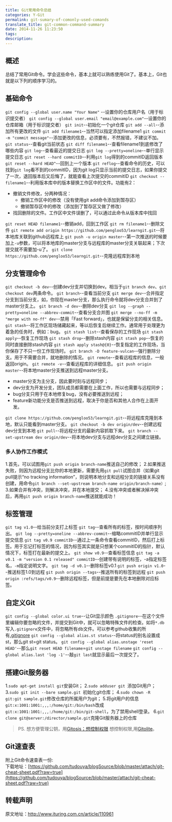 ```yaml
---
title: Git常用命令总结
categories: Y-Git
permalink: git-sumary-of-comonly-used-comands
translate_title: git-common-command-summary
date: 2014-11-26 11:23:50
tags:
description:
---
```

## 概述
总结了常用Git命令。学会这些命令，基本上就可以熟练使用Git了。基本上，Git也就是以下列的顺序学习的。

## 基础命令
`git config --global user.name "Your Name"` --设置你的仓库用户名（用于标识提交者）
`git config --global user.email "email@example.com"`--设置你的仓库邮箱（用于标识提交者）
`git init`--初始化一个git仓库
`git add --all`--添加所有更改的文件
`git add filename1`--当然可以指定添加filename1
`git commit -m "commit message"`--添加更改的信息，必须要有，不然报错，不建议不加。
`git status`--查看git当前状态
`git diff filename1`--查看filename1到底修改了哪些内容
`git log`--查看最近的提交日志
`git log --pretty=oneline`--单行显示提交日志
`git reset --hard commitID`--利用`git log`得到的commitID返回版本
`git reset --hard HEAD^`--回到上一个版本
`git reflog`--查看命令的历史，可以找到`git log`看不到的commitID，因为git log只显示当前的提交日志，如果你提交了一次，退回版本后又后悔了，就能查看上次提交的commitID
`git checkout -- filename1`--利用版本库中的版本替换工作区中的文件。功能有2：
* 撤销文件修改，分两种情况：
	* 撤销工作区中的修改（没有使用git add命令添加到暂存区）
	* 撤销暂存区中的修改（添加到了暂存区又做了修改）
* 找回删除的文件。工作区中文件误删了，可以通过此命令从版本库中找回

`git reset HEAD filename1`--撤销add，回到工作区
`git rm filename1`--删除文件
`git remote add origin https://github.com/pengloo53/learngit.git`--将本地库关联到github远程库上
`git push -u origin master`--第一次推送的时候要加上`-u`参数，可以将本地库的master分支与远程库的master分支关联起来；下次提交就不需要加-u了。
`git clone https://github.com/pengloo53/learngit.git`--克隆远程库到本地

## 分支管理命令
`git checkout -b dev`--创建dev分支并切换到dev。相当于`git branch dev`、`git checkout dev`两条命令。
`git branch`--查看当前分支
`git merge dev`--合并指定分支到当前分支，如，你现在master分支，那么执行命令就将dev分支合并到了master分支上。
`git branch -d dev`--删除dev分支
`git log --graph --pretty=oneline --abbrev-commit`--查看分支合并图
`git merge --no-ff -m "merge with no-ff" dev`--禁用「Fast forward」，也就是保留分支的相关信息。
`git stash`--将工作区现场储藏起来，等以后恢复后继续工作。通常用于处理更为着急的任务时，例如：bug。
`git stash list`--查看保存的工作现场
`git stash apply`--恢复工作现场
`git stash drop`--删除stash内容
`git stash pop`--恢复的同时直接删除stash内容
`git stash apply stash@{0}`--恢复指定的工作现场，当你保存了不只一份工作现场时。
`git branch -D feature-vulcan`--强行删除分支。用于不需要合并，就地删除的情况。
`git remote`--查看远程库的信息，一般返回origin。
`git remote -v`--查看远程库的详细信息。
`git push origin master`--将本地master分支推送到远程master分支。
* master分支为主分支，因此要时刻与远程同步；
* dev分支为开发分支，团队成员都需要在上面工作，所以也需要与远程同步；
* bug分支只用于在本地修复bug，没有必要推送到远程；
* feature新功能分支是否推送到远程，取决于你是否和其他人合作在上面开发。

`git clone https://github.com/pengloo53/learngit.git`--将远程库克隆到本地，默认只能看到master分支。
`git checkout -b dev origin/dev`--创建远程dev分支到本地
`git pull`--将远程分支的最新内容抓取下来。
`git branch --set-upstream dev origin/dev`--将本地dev分支与远程dev分支之间建立链接。
### 多人协作工作模式
1.首先，可以试图用`git push origin branch-name`推送自己的修改；
2.如果推送失败，则因为远程分支比你的本地更新，需要先用`git pull`试图合并（如果git pull提示“no tracking information”，则说明本地分支和远程分支的链接关系没有创建，用命令`git branch --set-upstream branch-name origin/branch-name）`;
3.如果合并有冲突，则解决冲突，并在本地提交；
4.没有冲突或者解决掉冲突后，再用`git push origin branch-name`推送就能成功！


## 标签管理
`git tag v1.0`--给当前分支打上标签
`git tag`--查看所有的标签，按时间顺序列出。
`git log --pretty=oneline --abbrev-commit`--缩略commitID并单行显示提交信息
`git tag v0.9 commitID`--通过上一条命令查看commitID，然后打上标签。用于忘记打标签的情况，因为标签其实就是只想某个commitID的指针，默认情况下，标签打在最新的提交上。
`git show v0.9`--查看标签信息
`git tag -a v0.1 -m "version 0.1 released" commitID`--创建带有说明的标签，-a指定标签名，`-m`指定说明文字。
`git tag -d v0.1`--删除标签v0.1
`git push origin v1.0`--推送标签1.0到远程
`git push origin --tags`--推送所有的标签到远程
`git push origin :refs/tags/v0.9`--删除远程标签，但是前提是要先在本地删除对应标签。

## 自定义Git
`git config --global color.ui true`--让Git显示颜色
`.gitignore`--在这个文件里编辑你要忽略的文件，并提交到Git中，就可以忽略特殊文件的检查。如将`*.db`写入`.gitignore`文件中，将忽略所有db文件。可以参考github收集的所有[.gitignore](https://github.com/github/gitignore)
`git config --global alias.st status`--将status的别名设置成st，那么git st=git status。
`git config --global alias.unstage 'reset HEAD'`--那么`git reset HEAD filename`=`git unstage filename`
`git config --global alias.last 'log -1'`--敲`git last`就显示最后一次提交了。

## 搭建Git服务器
1.`sudo apt-get install git`安装Git；
2.`sudo adduser git `添加Git用户；
3.`sudo git init --bare sample.git `初始化git仓库；
4.`sudo chown -R git:git sample.git`修改仓库的所属用户为git；
5.将git用户的信息`git:x:1001:1001:,,,:/home/git:/bin/bash`改成`git:x:1001:1001:,,,:/home/git:/bin/git-shell`，为了禁用shell登录。
6.`git clone git@server:/director/sample.git`克隆Git服务器上的仓库

>PS. 想方便管理公钥，用[Gitosis；想控制权限](https://github.com/res0nat0r/gitosis)
>想控制权限,用[Gitolite](https://github.com/sitaramc/gitolite)。

## Git速查表
附上Git命令速查表一份:  
下载地址：[https://github.com/tudouya/blogSource/blob/master/attach/git-cheat-sheet.pdf?raw=true](https://github.com/tudouya/blogSource/blob/master/attach/git-cheat-sheet.pdf?raw=true)

## 转载声明
原文地址：http://www.ituring.com.cn/article/110961




